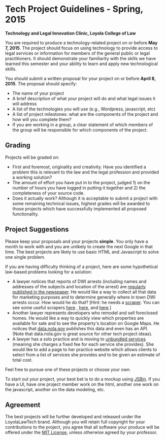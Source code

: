 Tech Project Guidelines - Spring, 2015
================================

**Technology and Legal Innovation Clinic, Loyola College of Law**

You are required to produce a technology-related project on or before **May 7, 2015**.
The project should focus on using technology to provide access to legal services or
information for members of the general public or legal practitioners.  It should 
demonstrate your familiarity with the skills we have learned this semester and your
ability to learn and apply new technological skills.

You should submit a written proposal for your project on or before **April 8, 2015**.  The
proposal should specify:

* The name of your project
* A brief description of what your project will do and what legal issues it will address
* A list of the technologies you will use (e.g., Wordpress, javascript, etc)
* A list of project milestones: what are the components of the project and how
will you complete them?
* If you are working in a group, a clear statement of which members of the group
will be responsible for which components of the project.

Grading
-------------------------------

Projects will be graded on:

* First and foremost, originality and creativity.  Have you identified a problem
this is relevant to the law and the legal profession and provided a working
solution?
* The amount of effort you have put in to the project, judged 1) on the number of
hours you have logged in putting it together and 2) the completeness of your source
code.
* Does it actually work? Although it is acceptable to submit a project with some
remaining technical issues, highest grades will be awarded to those projects which
have successfully implemented all proposed functionality.


Project Suggestions
------------------------------

Please keep your proposals and your projects **simple**. You only have a month to 
work with and you are unlikely to create the next Google in that time. The best projects
are likely to use basic HTML and Javascript to solve one single problem.

If you are having difficulty thinking of a project, here are some hypothetical law-based
problems looking for a solution:

* A lawyer notices that reports of DWI arrests (including names and addresses of the subjects
and location of the arrest) are [regularly published in the newspaper](http://search.nola.com/dwi+reports/). 
He would like a way to collect all that data for marketing purposes and to determine generally where in
town DWI arrests occur. How would he do that? [Hint: he needs a [scraper](http://en.wikipedia.org/wiki/Web_scraping).
You can see some useful scrapers [here](http://www.kimonolabs.com/load?url=http%3A%2F%2Fwww.kimonolabs.com%2Fwelcome.html)
, [here](http://noodlejs.com/), and [here](https://github.com/ruipgil/scraperjs).]
* Another lawyer represents developers who remodel and sell foreclosed homes.  He would
like a way to quickly view which properties are available for sale and to see the property's
location on Google Maps. He notices that 
[data.nola.gov](https://data.nola.gov/Housing-Land-Use-and-Blight/BlightStatus-Lien-Foreclosures/aan2-bb5y )
publishes this data and even has an API. (Note that data.nola.gov is great source
for other tech project ideas).
* A lawyer has a solo practice and is moving to [unbundled services](http://en.wikipedia.org/wiki/Unbundled_legal_services)
(meaning she charges a fixed fee for each service she provides). She would like to
add a page to her practice website which allows clients to select from a list of services
she provides and to be given an estimate of total cost.  

Feel free to pursue one of these projects or choose your own.

To start out your project, your best bet is to do a mockup using [JSBin](http://jsbin.com).
If you have a UI, have one project member work on the html, another one work on the javascript, 
another on the data modeling, etc.

Agreement
-----------------------------

The best projects will be further developed and released under the LoyolaLawTech
brand.  Although you will retain full copyright for your contributions to the 
project, you agree that all software your produce will be offered under the 
[MIT License](http://opensource.org/licenses/MIT), unless otherwise agreed by your
professor.
